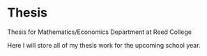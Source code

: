 # Thesis
Thesis for Mathematics/Economics Department at Reed College

Here I will store all of my thesis work for the upcoming school year.
